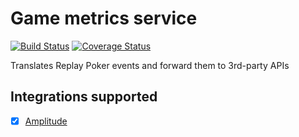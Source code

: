 # Game metrics service
[![Build Status](https://semaphoreci.com/api/v1/projects/dba15a7d-a543-4860-b8c0-a6b64d15b840/563329/shields_badge.svg)](https://semaphoreci.com/paulgould/go-metrics) [![Coverage Status](https://coveralls.io/repos/replaygaming/go-metrics/badge.svg?branch=master&service=github)](https://coveralls.io/github/replaygaming/go-metrics?branch=master)

Translates Replay Poker events and forward them to 3rd-party APIs

## Integrations supported

  - [x] [Amplitude](http://www.amplitude.com)
